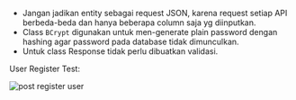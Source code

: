 * Jangan jadikan entity sebagai request JSON, karena request setiap API berbeda-beda dan hanya beberapa column saja yg diinputkan.
* Class `BCrypt` digunakan untuk men-generate plain password dengan hashing agar password pada database tidak dimunculkan.
* Untuk class Response tidak perlu dibuatkan validasi.

User Register Test:

![post register user](https://github.com/ichwansh03/spring-restful/assets/34907490/854f20cd-0e94-49d6-89be-dc49d20d06cc)
